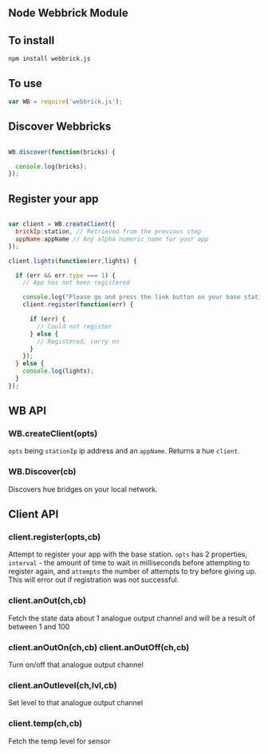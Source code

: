 Node Webbrick Module
---

## To install
```
npm install webbrick.js
```

## To use
```javascript
var WB = require('webbrick.js');
```

## Discover Webbricks
```javascript

WB.discover(function(bricks) {

  console.log(bricks);
});
```

## Register your app
```javascript

var client = WB.createClient({
  brickIp:station, // Retrieved from the previous step
  appName:appName // Any alpha numeric name for your app
});

client.lights(function(err,lights) {

  if (err && err.type === 1) {
    // App has not been registered

    console.log("Please go and press the link button on your base station(s)");
    client.register(function(err) {

      if (err) {
        // Could not register
      } else {
        // Registered, carry on
      }
    });
  } else {
    console.log(lights);
  }
});
```

## WB API
### WB.createClient(opts)
`opts` being 
  `stationIp` ip address and an 
  `appName`. Returns a hue `client`.

### WB.Discover(cb)
Discovers hue bridges on your local network.

## Client API

### client.register(opts,cb)
Attempt to register your app with the base station. `opts` has 2 properties, `interval` - the amount of time to wait in milliseconds before attempting to register again, and `attempts` the number of attempts to try before giving up. This will error out if registration was not successful.

### client.anOut(ch,cb)
Fetch the state data about 1 analogue output channel and will be a result of between 1 and 100

### client.anOutOn(ch,cb) client.anOutOff(ch,cb)
Turn on/off that analogue output channel

### client.anOutlevel(ch,lvl,cb)
Set level to that analogue output channel

### client.temp(ch,cb)
Fetch the temp level for sensor
